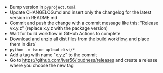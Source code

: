 * Bump version in `pyproject.toml`
* Update CHANGELOG.md and insert only the changelog for the latest version in README.md
* Commit and push the change with a commit message like this: "Release vx.y.z" (replace x.y.z with the package version)
* Wait for build workflow in GitHub Actions to complete
* Download and unzip all dist files from the build workflow, and place them in dist/
* `python -m twine upload dist/*`
* Add a tag with name "x.y.z" to the commit
* Go to https://github.com/iver56/loudness/releases and create a release where you choose the new tag
